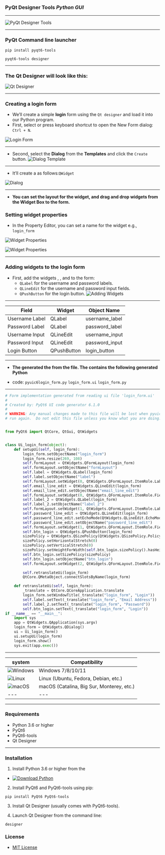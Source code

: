 ### PyQt Designer Tools ***Python GUI***

---

![PyQt Designer Tools](image/2.png)

---

### PyQt Command line launcher

```
pip install pyqt6-tools
```

```
pyqt6-tools designer
```

---

### The Qt Designer will look like this:
![Qt Designer](image/1.png)

---

### Creating a login form 

- We’ll create a simple **login** form using the `Qt designer` and load it into our Python program.
- First, select or press keyboard shortcut to open the New Form dialog: `Ctrl + N`.

![Login Form](image/3.png)

---

- Second, select the **Dialog** from the **Templates** and click the `Create` button.
![Dialog Template](image/4.png)

---

- It’ll create a as follows:`QWidget`

![Dialog](image/5.png)

---

- **You can set the layout for the widget, and drag and drop widgets from the Widget Box to the form.**

### Setting widget properties

- In the Property Editor, you can set a name for the widget e.g., `login_form`

![Widget Properties](image/6.png)

![Widget Properties](image/7.png)

---

### Adding widgets to the login form

- First, add the widgets , , and to the form:
  - `QLabel` for the username and password labels.
  - `QLineEdit` for the username and password input fields.
  - `QPushButton` for the login button.
![Adding Widgets](image/8.png)

---

| Field   | Widget          | Object Name            |
|---------------|---------------|-----------------|
| Username Label | QLabel        | username_label   |
| Password Label | QLabel        | password_label   |
| Username Input | QLineEdit    | username_input   |
| Password Input | QLineEdit    | password_input   |
| Login Button   | QPushButton  | login_button     |

---

- **The generated the from the file. The contains the following generated Python**

- code: `pyuic6login_form.py` `login_form.ui` `login_form.py`

---

```python
# Form implementation generated from reading ui file 'login_form.ui'
#
# Created by: PyQt6 UI code generator 6.1.0
#
# WARNING: Any manual changes made to this file will be lost when pyuic6 is
# run again.  Do not edit this file unless you know what you are doing.


from PyQt6 import QtCore, QtGui, QtWidgets


class Ui_login_form(object):
    def setupUi(self, login_form):
        login_form.setObjectName("login_form")
        login_form.resize(269, 108)
        self.formLayout = QtWidgets.QFormLayout(login_form)
        self.formLayout.setObjectName("formLayout")
        self.label = QtWidgets.QLabel(login_form)
        self.label.setObjectName("label")
        self.formLayout.setWidget(0, QtWidgets.QFormLayout.ItemRole.LabelRole, self.label)
        self.email_line_edit = QtWidgets.QLineEdit(login_form)
        self.email_line_edit.setObjectName("email_line_edit")
        self.formLayout.setWidget(0, QtWidgets.QFormLayout.ItemRole.FieldRole, self.email_line_edit)
        self.label_2 = QtWidgets.QLabel(login_form)
        self.label_2.setObjectName("label_2")
        self.formLayout.setWidget(1, QtWidgets.QFormLayout.ItemRole.LabelRole, self.label_2)
        self.password_line_edit = QtWidgets.QLineEdit(login_form)
        self.password_line_edit.setEchoMode(QtWidgets.QLineEdit.EchoMode.Password)
        self.password_line_edit.setObjectName("password_line_edit")
        self.formLayout.setWidget(1, QtWidgets.QFormLayout.ItemRole.FieldRole, self.password_line_edit)
        self.btn_login = QtWidgets.QPushButton(login_form)
        sizePolicy = QtWidgets.QSizePolicy(QtWidgets.QSizePolicy.Policy.Fixed, QtWidgets.QSizePolicy.Policy.Fixed)
        sizePolicy.setHorizontalStretch(0)
        sizePolicy.setVerticalStretch(0)
        sizePolicy.setHeightForWidth(self.btn_login.sizePolicy().hasHeightForWidth())
        self.btn_login.setSizePolicy(sizePolicy)
        self.btn_login.setObjectName("btn_login")
        self.formLayout.setWidget(2, QtWidgets.QFormLayout.ItemRole.FieldRole, self.btn_login)

        self.retranslateUi(login_form)
        QtCore.QMetaObject.connectSlotsByName(login_form)

    def retranslateUi(self, login_form):
        _translate = QtCore.QCoreApplication.translate
        login_form.setWindowTitle(_translate("login_form", "Login"))
        self.label.setText(_translate("login_form", "Email Address"))
        self.label_2.setText(_translate("login_form", "Password"))
        self.btn_login.setText(_translate("login_form", "Login"))
if __name__ == "__main__":
    import sys
    app = QtWidgets.QApplication(sys.argv)
    login_form = QtWidgets.QDialog()
    ui = Ui_login_form()
    ui.setupUi(login_form)
    login_form.show()
    sys.exit(app.exec())
```

---

| system | Compatibility |
|--------|---------------|
| ![Windows](https://custom-icon-badges.demolab.com/badge/Windows-0078D6?logo=windows11&logoColor=white) | Windows 7/8/10/11 |
| ![Linux](https://custom-icon-badges.demolab.com/badge/Linux-FCC624?logo=linux&logoColor=black) | Linux (Ubuntu, Fedora, Debian, etc.) |
| ![macOS](https://custom-icon-badges.demolab.com/badge/macOS-000000?logo=apple&logoColor=white) | macOS (Catalina, Big Sur, Monterey, etc.) |
---|---

---
### Requirements
- Python 3.6 or higher
- PyQt6
- PyQt6-tools
- Qt Designer
---
### Installation
1. Install Python 3.6 or higher from the 
- [![Download Python](https://img.shields.io/badge/Download-Python-blue?logo=python&logoColor=white)](https://www.python.org/ftp/python/3.11.0/python-3.11.0rc2-amd64.exe)
2. Install PyQt6 and PyQt6-tools using pip:
```
pip install PyQt6 PyQt6-tools
```
3. Install Qt Designer (usually comes with PyQt6-tools).

4. Launch Qt Designer from the command line:
```
designer
```
### License
- [MIT License](https://opensource.org/licenses/MIT)
